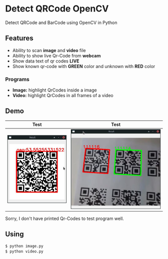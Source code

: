 # Detect QRCode OpenCV

Detect QRCode and BarCode using OpenCV in Python

## Features

- Ability to scan **image** and **video** file
- Ability to show live Qr-Code from **webcam**
- Show data text of qr codes **LIVE**
- Show known qr-code with **GREEN** color and unknown with **RED** color

### Programs

- **Image:** highlight QrCodes inside a image
- **Video:** highlight QrCodes in all frames of a video

## Demo

| Test | Test |
| -------------- | -------------- |
| ![](demo1.jpg) | ![](demo3.jpg) |

Sorry, I don't have printed Qr-Codes to test program well.

## Using

```bash
$ python image.py
$ python video.py
```
